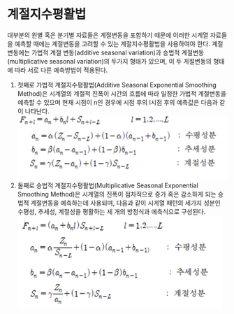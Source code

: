 # 계절지수평활법

대부분의 원별 혹은 분기별 자료들은 계절변동을 포함하기 때문에 이러한 시계열 자료들을 예측할 때에는 계절변동을 고려할 수 있는 계절지수평활법을 사용하여야 한다.    계절변동에는 가법적 계절 변동(additive seasonal variation)과 승법적 계절변동(multiplicative seasonal variation)의 두가지 형태가 있으며, 이 두 게절변동의 형태에 따라 서로 다른 예측방법이 적용된다.   
1. 첫째로 가법적 계절지수평활법(Additive Seasonal Exponential Smoothing Method)은 시계열의 계절적 진폭이 시간의 흐름에 따라 일정한 가법적 계절변동을 예측할 수 있으며 현재 시점이 n인 경우에 시점 후의 l시점 후의 예측값은 다음과 같이 나타난다.   
![jpg](./img/re12.PNG)   
2. 둘째로 승법적 계절지수평활법(Multiplicative Seasonal Exponential Smoothing Method)은 시계열의 진폭이 점차적으로 증가 혹은 감소하게 되는 승법적 계절변동을 예측하는데 사용되며, 다음과 같이 시게열 패턴의 세가지 성분인 수평성, 추세성, 계절성을 평활하는 세 개의 방정식과 에측식으로 구성된다.   
![jpg](./img/re13.PNG)